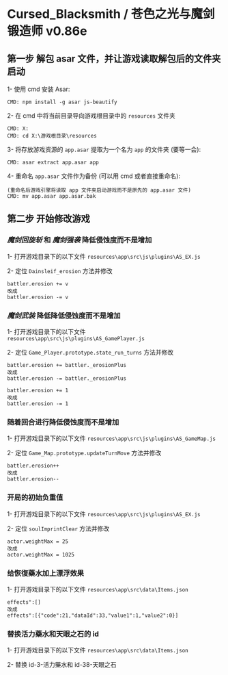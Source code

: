 # Cursed_Blacksmith / 苍色之光与魔剑锻造师 v0.86e

## 第一步 解包 asar 文件，并让游戏读取解包后的文件夹启动

1- 使用 cmd 安装 Asar:

    CMD: npm install -g asar js-beautify

2- 在 cmd 中将当前目录导向游戏根目录中的 `resources` 文件夹

    CMD: X:
    CMD: cd X:\游戏根目录\resources

3- 将存放游戏资源的 `app.asar` 提取为一个名为 `app` 的文件夹 (要等一会):

    CMD: asar extract app.asar app

4- 重命名 `app.asar` 文件作为备份 (可以用 cmd 或者直接重命名):

    (重命名后游戏引擎将读取 app 文件夹启动游戏而不是原先的 app.asar 文件)
    CMD: mv app.asar app.asar.bak

## 第二步 开始修改游戏

### _魔剑回旋斩_ 和 _魔剑强袭_ 降低侵蚀度而不是增加

1- 打开游戏目录下的以下文件 `resources\app\src\js\plugins\AS_EX.js`

2- 定位 `Dainsleif_erosion` 方法并修改

    battler.erosion += v
    改成
    battler.erosion -= v

### _魔剑武装_ 降低降低侵蚀度而不是增加

1- 打开游戏目录下的以下文件 `resources\app\src\js\plugins\AS_GamePlayer.js`

2- 定位 `Game_Player.prototype.state_run_turns` 方法并修改

    battler.erosion += battler._erosionPlus
    改成
    battler.erosion -= battler._erosionPlus

    battler.erosion += 1
    改成
    battler.erosion -= 1

### 随着回合进行降低侵蚀度而不是增加

1- 打开游戏目录下的以下文件 `resources\app\src\js\plugins\AS_GameMap.js`

2- 定位 `Game_Map.prototype.updateTurnMove` 方法并修改

    battler.erosion++
    改成
    battler.erosion--

### 开局的初始负重值

1- 打开游戏目录下的以下文件 `resources\app\src\js\plugins\AS_EX.js`

2- 定位 `soulImprintClear` 方法并修改

    actor.weightMax = 25
    改成
    actor.weightMax = 1025

### 给恢復藥水加上漂浮效果

1- 打开游戏目录下的以下文件 `resources\app\src\data\Items.json`

    effects":[]
    改成
    effects":[{"code":21,"dataId":33,"value1":1,"value2":0}]

### 替换活力藥水和天眼之石的 id

1- 打开游戏目录下的以下文件 `resources\app\src\data\Items.json`

2- 替换 id-3-活力藥水和 id-38-天眼之石
